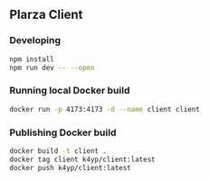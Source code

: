 ## Plarza Client
### Developing
```bash
npm install
npm run dev -- --open
```
### Running local Docker build
```bash
docker run -p 4173:4173 -d --name client client
```
### Publishing Docker build
```bash
docker build -t client .
docker tag client k4yp/client:latest
docker push k4yp/client:latest
```
